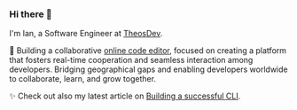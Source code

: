 ### Hi there 👋

I'm Ian, a Software Engineer at [TheosDev](https://theosdev.vercel.app/).

🚀 Building a collaborative [online code editor](https://codeeditorz.vercel.app/), focused on creating a platform that fosters real-time cooperation and seamless interaction among developers. Bridging geographical gaps and enabling developers worldwide to collaborate, learn, and grow together. 

✨ Check out also my latest article on [Building a successful CLI](https://theosdev.vercel.app/blog/Checklist-for-building-a-successful-cli).

<!-- ![Ian.C](./assets/githubBanner.png)

[![LinkedIn Badge](https://img.shields.io/badge/LinkedIn-Profile-informational?style=flat&logo=linkedin&logoColor=white&color=0D76A8)](https://www.linkedin.com/in/ian-chege/)

Welcome to my GitHub profile! 👋

I'm Ian, a software engineer doing majorly Frontend Development. I focus on enhancing the user's experience and strive to make it impressive once I have a good understanding of what the user really goes through when they walk through the streets of an app.

## 📌 Pinned Repositories

<br>

<a href="https://github.com/Ian-Chege/journal-mood">
  <img align="center" style="margin:0.5rem" src="https://github-readme-stats.vercel.app/api/pin/?username=Ian-Chege&repo=journal-mood&title_color=ffffff&text_color=c9cacc&icon_color=4AB197&bg_color=1A2B34" />
</a>

<br>

<a href="https://github.com/Ian-Chege/fe-interview-ztm">
  <img align="center" style="margin:0.5rem" src="https://github-readme-stats.vercel.app/api/pin/?username=Ian-Chege&repo=fe-interview-ztm&title_color=ffffff&text_color=c9cacc&icon_color=4AB197&bg_color=1A2B34" />
</a>

<br>

<a href="https://github.com/Ian-Chege/uchat-fork">
  <img align="center" style="margin:0.5rem" src="https://github-readme-stats.vercel.app/api/pin/?username=Ian-Chege&repo=uchat-fork&title_color=ffffff&text_color=c9cacc&icon_color=4AB197&bg_color=1A2B34" />
</a>

<br>
<br>

## &#x1f4c8; GitHub Stats

<br>

<a href="https://github.com/Ian-Chege">
  <img align="center" style="margin:0.5rem" src="https://github-readme-stats.vercel.app/api/top-langs/?username=Ian-Chege&count_private=false&hide=html,css&title_color=ffffff&text_color=c9cacc&icon_color=4AB197&bg_color=1A2B34" />
</a>

<br>
<br>

## 🎯 Skills

![](https://img.shields.io/badge/Code-JavaScript-informational?style=flat&logo=JavaScript&logoColor=white&color=4AB197)
![](https://img.shields.io/badge/Code-TypeScript-informational?style=flat&logo=TypeScript&logoColor=white&color=4AB197)
![](https://img.shields.io/badge/Code-React-informational?style=flat&logo=react&logoColor=white&color=4AB197)
![](https://img.shields.io/badge/Code-Redux-informational?style=flat&logo=Redux&logoColor=white&color=4AB197)
![](https://img.shields.io/badge/Framework-Next.js-informational?style=flat&logo=Next.js&logoColor=white&color=000000)
![](https://img.shields.io/badge/Platform-Firebase-informational?style=flat&logo=Firebase&logoColor=white&color=FFCA28)
<br>

![](https://img.shields.io/badge/Style-CSS-informational?style=flat&logo=css3&logoColor=white&color=4AB197)
![](https://img.shields.io/badge/Style-Tailwind-informational?style=flat&logo=Tailwind-CSS&logoColor=white&color=4AB197)
![](https://img.shields.io/badge/Style-Sass-informational?style=flat&logo=Sass&logoColor=white&color=4AB197)

![](https://img.shields.io/badge/Test-Vitest-informational?style=flat&logo=Vitest&logoColor=white&color=4AB197) -->
